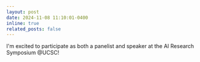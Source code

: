 ```yaml
---
layout: post
date: 2024-11-08 11:10:01-0400
inline: true
related_posts: false
---
```


I'm excited to participate as both a panelist and speaker at the AI Research Symposium @UCSC! 
